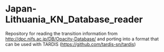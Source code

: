 # Japan-Lithuania_KN_Database_reader
Repository for reading the transition information from http://dpc.nifs.ac.jp/DB/Opacity-Database/
and porting into a format that can be used with TARDIS (https://github.com/tardis-sn/tardis)
